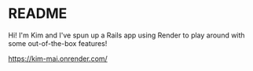 # README

Hi! I'm Kim and I've spun up a Rails app using Render to play around with some out-of-the-box features!

https://kim-mai.onrender.com/
